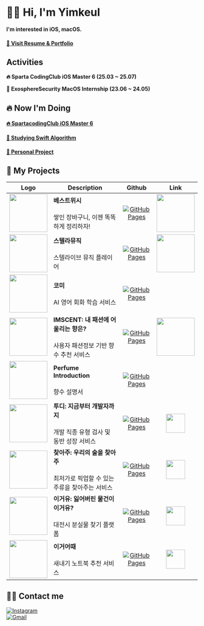 # ✋🏻 Hi, I'm Yimkeul

**I'm interested in iOS, macOS.**
#### [👀 Visit Resume & Portfolio](https://drive.google.com/file/d/1ow5x4vBdUe-j0NrANDb1DuPGzS4WVeDg/view?usp=drive_link)

## Activities
**🔥 Sparta CodingClub iOS Master 6 (25.03 ~ 25.07)**

**💼 ExosphereSecurity MacOS Internship (23.06 ~ 24.05)**
 
## 🔥 Now I'm Doing
#### [🔥 SpartacodingClub iOS Master 6](https://github.com/Yimkeul/SpartaCodingClubCamp)
#### [📗 Studying Swift Algorithm](https://github.com/Yimkeul/AlgorithmSolution)
#### [🎵 Personal Project](https://github.com/Yimkeul/StelliveMusic)
<!--
#### [📕 Studying UIKit](https://github.com/Yimkeul/iOS_Study_Repository)

#### [🧑🏻‍💻 Graduation Project](https://github.com/2024-Graduation-Project-Comi/dev_iOS) 
-->
 


## 👀 My Projects
| Logo | Description | Github | Link |
| :---: | --- | :---: | :---: | 
| <img src="https://github.com/user-attachments/assets/13883a0d-67a5-414c-9f88-c2dbbab78bd5" width="100"/> | **베스트위시**<br><br>쌓인 장바구니, 이젠 똑똑하게 정리하자!| [![GitHub Pages](https://img.shields.io/badge/GitHub%20Pages-222222?style=plastic&logo=GitHub%20Pages&logoColor=white)](https://github.com/back-young-company/project-bestwish) | <a href="https://apps.apple.com/kr/app/%EB%B2%A0%EC%8A%A4%ED%8A%B8%EC%9C%84%EC%8B%9C/id6747424430"><img src="https://user-images.githubusercontent.com/67373938/227817078-7aab7bea-3af0-4930-b341-1a166a39501d.svg" width="100" height="100"/></a> |
| <img src="https://github.com/user-attachments/assets/549bd22c-b746-4f17-b091-86b99800c6e5" width="100"/> | **스텔라뮤직**<br><br>스텔라이브 뮤직 플레이어| [![GitHub Pages](https://img.shields.io/badge/GitHub%20Pages-222222?style=plastic&logo=GitHub%20Pages&logoColor=white)](https://github.com/Yimkeul/StelliveMusic) | <a href="https://apps.apple.com/kr/app/%EC%8A%A4%ED%85%94%EB%9D%BC%EB%AE%A4%EC%A7%81/id6673917863"><img src="https://user-images.githubusercontent.com/67373938/227817078-7aab7bea-3af0-4930-b341-1a166a39501d.svg" width="100" height="100"/></a> |
| <img src="https://github.com/user-attachments/assets/97e186e4-b3d8-45bf-8bb5-96cab56ec508" width="100"/> | **코미**<br><br>AI 영어 회화 학습 서비스| [![GitHub Pages](https://img.shields.io/badge/GitHub%20Pages-222222?style=plastic&logo=GitHub%20Pages&logoColor=white)](https://github.com/2024-Graduation-Project-Comi/dev_iOS) |  |
| <img src="https://github.com/Yimkeul/IMSCENT/assets/43426556/77559b89-3651-4f00-9b4a-5eca43e0e4e4" width="100"/> | **IMSCENT: 내 패션에 어울리는 향은?**<br><br>사용자 패션정보 기반 향수 추천 서비스 | [![GitHub Pages](https://img.shields.io/badge/GitHub%20Pages-222222?style=plastic&logo=GitHub%20Pages&logoColor=white)](https://github.com/Yimkeul/IMSCENT_Dev) | <a href="https://apps.apple.com/kr/app/imscent-임센트/id6470936905"><img src="https://user-images.githubusercontent.com/67373938/227817078-7aab7bea-3af0-4930-b341-1a166a39501d.svg" width="100" height="100"/></a> |
| <img width="100" src="https://github.com/user-attachments/assets/d2e9054d-a0ea-4f69-926f-cb11352d21d5"> | **Perfume Introduction**<br><br>향수 설명서| [![GitHub Pages](https://img.shields.io/badge/GitHub%20Pages-222222?style=plastic&logo=GitHub%20Pages&logoColor=white)](https://github.com/Yimkeul/PerfumeIntroduction) | |
| <img src="https://github.com/user-attachments/assets/1088fc7a-c8cc-4e75-b005-74874b0867e2" width="100"/> | **투디: 지금부터 개발자까지**<br><br>개발 직종 유형 검사 및 동반 성장 서비스| [![GitHub Pages](https://img.shields.io/badge/GitHub%20Pages-222222?style=plastic&logo=GitHub%20Pages&logoColor=white)](https://github.com/CNUBasicProjectLab/ToD) | <a href="https://todacc.netlify.app/"><img src="https://github.com/user-attachments/assets/1c9b8a46-beb1-4dbd-a310-ecb4e28596a0" width="50"><a> |
| <img src="https://github.com/user-attachments/assets/10a50788-ddbe-4661-9390-77bd972a90b4" width="100"/> | **찾아주: 우리의 술을 찾아주**<br><br>최저가로 픽업할 수 있는 주류을 찾아주는 서비스| [![GitHub Pages](https://img.shields.io/badge/GitHub%20Pages-222222?style=plastic&logo=GitHub%20Pages&logoColor=white)](https://github.com/DesignSprintFindSpirit/DesignSprint_FindSpirit) | <a href="https://www.youtube.com/shorts/Bx8vHkhaIOQ"> <img src="https://github.com/user-attachments/assets/6bbc3cc1-cf19-4775-9a3b-f53784f180bc" width="50"/><a> |
| <img src="https://github.com/user-attachments/assets/6d443a25-61e9-4c77-839f-d35e42ff8fe3" width="100"/> | **이거유: 잃어버린 물건이 이거유?**<br><br>대전시 분실물 찾기 플랫폼| [![GitHub Pages](https://img.shields.io/badge/GitHub%20Pages-222222?style=plastic&logo=GitHub%20Pages&logoColor=white)](https://github.com/2022CollathonTeam8/YiGeoYu) | <a href="https://youtu.be/WJsXuVTs6Cs"> <img src="https://github.com/user-attachments/assets/6bbc3cc1-cf19-4775-9a3b-f53784f180bc" width="50"/><a> |
| <img src="https://github.com/user-attachments/assets/4986e541-9206-4692-b410-5fada0cc2c9f" width="100"/> | **이거어때**<br><br>새내기 노트북 추천 서비스| [![GitHub Pages](https://img.shields.io/badge/GitHub%20Pages-222222?style=plastic&logo=GitHub%20Pages&logoColor=white)](https://github.com/Yimkeul/WhatAboutThis) | <a href="https://whataboutthis.netlify.app/"><img src="https://github.com/user-attachments/assets/1c9b8a46-beb1-4dbd-a310-ecb4e28596a0" width="50"><a> |

## 🧑‍💻 Contact me

[![Instagram](https://img.shields.io/badge/Instagram-E4405F?style=plastic&logo=Instagram&logoColor=white&link=https://www.instagram.com/leesjun__/)](https://www.instagram.com/leesjun__/)  
[![Gmail](https://img.shields.io/badge/Gmail-EA4335?style=plastic&logo=Gmail&logoColor=white&link=mailto:leesjun29@gmail.com)](mailto:leesjun29@gmail.com)


